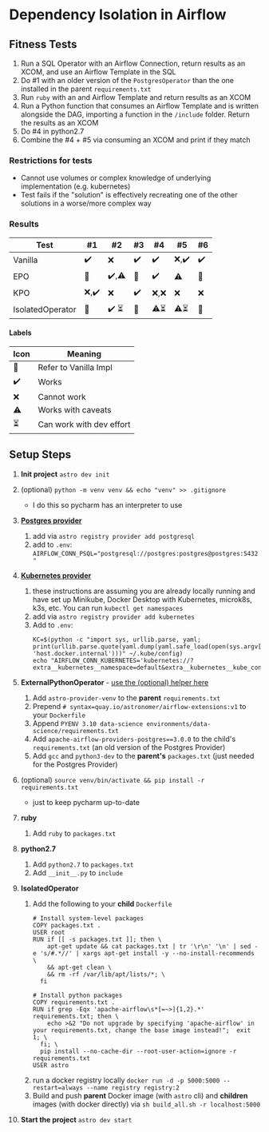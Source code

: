 # Dependency Isolation in Airflow


## Fitness Tests

1) Run a SQL Operator with an Airflow Connection, return results as an XCOM, and use an Airflow Template in the SQL
2) Do #1 with an older version of the `PostgresOperator` than the one installed in the parent `requirements.txt`
3) Run `ruby` with an and Airflow Template and return results as an XCOM
4) Run a Python function that consumes an Airflow Template and is written alongside the DAG, importing a function in the `/include` folder. Return the results as an XCOM
5) Do #4 in python2.7
6) Combine the #4 + #5 via consuming an XCOM and print if they match

### Restrictions for tests
- Cannot use volumes or complex knowledge of underlying implementation (e.g. kubernetes)
- Test fails if the "solution" is effectively recreating one of the other solutions in a worse/more complex way

### Results

| Test             | #1   | #2    | #3  | #4   | #5    | #6  |
|------------------|------|-------|-----|------|-------|-----|
| Vanilla          | ✔️   | ❌     | ✔️  | ✔️   | ❌,✔️️ | ✔️  |
| EPO              | 🔎️  | ✔️,⚠️ | 🔎  | ✔️   | ⚠️    | 🔎  |
| KPO              | ❌,✔️ | ❌     | ✔️  | ❌,️❌ | ❌     | ❌   |
| IsolatedOperator | 🔎   | ✔️ ⏳  | 🔎  | ⚠️⏳  | ⚠️⏳   | 🔎  |

#### Labels

| Icon | Meaning                  |
|------|--------------------------|
| 🔎️  | Refer to Vanilla Impl    |
| ✔️   | Works                    |
| ❌    | Cannot work              |
| ⚠️   | Works with caveats       |
| ⏳    | Can work with dev effort |


## Setup Steps

1) **Init project** `astro dev init`
2) (optional) `python -m venv venv && echo "venv" >> .gitignore`
    - I do this so pycharm has an interpreter to use

   [//]: # (3&#41; `astro registry provider add amazon` - adds the [Amazon provider]&#40;https://registry.astronomer.io/providers/apache-airflow-providers-amazon/versions/8.3.1/&#41;)
3) **[Postgres provider](https://registry.astronomer.io/providers/apache-airflow-providers-postgres)**
    1) add via `astro registry provider add postgresql`
    2) add to `.env`: `AIRFLOW_CONN_PSQL="postgresql://postgres:postgres@postgres:5432"`
4) **[Kubernetes provider](https://registry.astronomer.io/providers/apache-airflow-providers-cncf-kubernetes)**
    1) these instructions are assuming you are already locally running and have set up Minikube, Docker Desktop with
       Kubernetes, microk8s, k3s, etc. You can run `kubectl get namespaces`
    2) add via `astro registry provider add kubernetes`
    2) Add to `.env`:
        ```shell
        KC=$(python -c "import sys, urllib.parse, yaml; print(urllib.parse.quote(yaml.dump(yaml.safe_load(open(sys.argv[1]))).replace('127.0.0.1', 'host.docker.internal')))" ~/.kube/config)
        echo "AIRFLOW_CONN_KUBERNETES='kubernetes://?extra__kubernetes__namespace=default&extra__kubernetes__kube_config=$KC'"
        ```
5) **ExternalPythonOperator** - [use the (optional) helper here](https://github.com/astronomer/astro-provider-venv/)
    1) Add `astro-provider-venv` to the **parent** `requirements.txt`
    2) Prepend `# syntax=quay.io/astronomer/airflow-extensions:v1` to your `Dockerfile`
    3) Append `PYENV 3.10 data-science environments/data-science/requirements.txt`
    4) Add `apache-airflow-providers-postgres==3.0.0` to the child's `requirements.txt` (an old version of the Postgres
       Provider)
    5) Add `gcc` and `python3-dev` to the **parent's** `packages.txt` (just needed for the Postgres Provider)
6) (optional) `source venv/bin/activate && pip install -r requirements.txt`
    - just to keep pycharm up-to-date
7) **ruby**
    1) Add `ruby` to `packages.txt`
8) **python2.7**
    1) Add `python2.7` to `packages.txt`
    2) Add `__init__.py` to `include`
9) **IsolatedOperator**
    1) Add the following to your **child** `Dockerfile`
        ```
        # Install system-level packages
        COPY packages.txt .
        USER root
        RUN if [[ -s packages.txt ]]; then \
            apt-get update && cat packages.txt | tr '\r\n' '\n' | sed -e 's/#.*//' | xargs apt-get install -y --no-install-recommends \
            && apt-get clean \
            && rm -rf /var/lib/apt/lists/*; \
          fi
 
        # Install python packages
        COPY requirements.txt .
        RUN if grep -Eqx 'apache-airflow\s*[=~>]{1,2}.*' requirements.txt; then \
            echo >&2 "Do not upgrade by specifying 'apache-airflow' in your requirements.txt, change the base image instead!";  exit 1; \
          fi; \
          pip install --no-cache-dir --root-user-action=ignore -r requirements.txt
        USER astro
       ```
    2) run a docker registry locally `docker run -d -p 5000:5000 --restart=always --name registry registry:2`
    3) Build and push **parent** Docker image (with `astro` cli) and **children** images (with docker directly) via `sh build_all.sh -r localhost:5000`
10) **Start the project** `astro dev start` 
